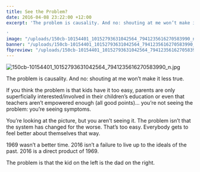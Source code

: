 ```yaml
---
title: See the Problem?
date: 2016-04-08 23:22:00 +12:00
excerpt: 'The problem is causality. And no: shouting at me won’t make it less true.

'
image: "/uploads/150cb-10154401_10152793631042564_7941235616270583990_n.jpg"
banner: "/uploads/150cb-10154401_10152793631042564_7941235616270583990_n.jpg"
fbpreview: "/uploads/150cb-10154401_10152793631042564_7941235616270583990_n.jpg"
---
```


![150cb-10154401_10152793631042564_7941235616270583990_n.jpg](/uploads/150cb-10154401_10152793631042564_7941235616270583990_n.jpg)

The problem is causality. And no: shouting at me won’t make it less true.

If you think the problem is that kids have it too easy, parents are only superficially interested/involved in their children’s education or even that teachers aren’t empowered enough (all good points)… you’re not seeing the problem: you’re seeing symptoms.

You’re looking at the picture, but you aren’t seeing it. The problem isn’t that the system has changed for the worse. That’s too easy. Everybody gets to feel better about themselves that way.

1969 wasn’t a better time. 2016 isn’t a failure to live up to the ideals of the past. 2016 is a direct product of 1969.

The problem is that the kid on the left is the dad on the right.